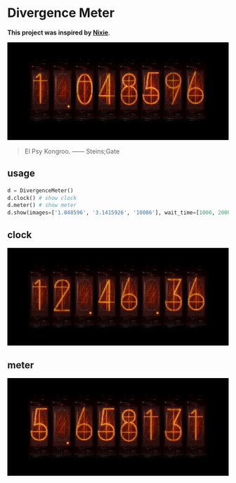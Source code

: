 # Divergence Meter

**This project was inspired by [Nixie](https://github.com/Asterecho/Nixie)**.

![divergence](assets/divergence.png)

> El Psy Kongroo.    —— Steins;Gate



## usage

```python
d = DivergenceMeter()
d.clock() # show clock
d.meter() # show meter
d.show(images=['1.048596', '3.1415926', '10086'], wait_time=[1000, 2000, 3000]) # custom image sequence
```



## clock

![clock](assets/clock.gif)

## meter

![clock](assets/meter.gif)

